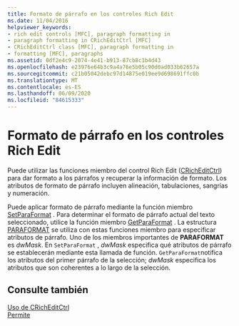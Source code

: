 ```yaml
---
title: Formato de párrafo en los controles Rich Edit
ms.date: 11/04/2016
helpviewer_keywords:
- rich edit controls [MFC], paragraph formatting in
- paragraph formatting in CRichEditCtrl [MFC]
- CRichEditCtrl class [MFC], paragraph formatting in
- formatting [MFC], paragraphs
ms.assetid: 0df2e4c9-2074-4e41-b913-87cb8c1b4d43
ms.openlocfilehash: e23976e64b3c9a4a76e5b05c90d0ad033b62657a
ms.sourcegitcommit: c21b05042debc97d14875e019ee9d698691ffc0b
ms.translationtype: MT
ms.contentlocale: es-ES
ms.lasthandoff: 06/09/2020
ms.locfileid: "84615333"
---
```

# <a name="paragraph-formatting-in-rich-edit-controls"></a>Formato de párrafo en los controles Rich Edit

Puede utilizar las funciones miembro del control Rich Edit ([CRichEditCtrl](reference/cricheditctrl-class.md)) para dar formato a los párrafos y recuperar la información de formato. Los atributos de formato de párrafo incluyen alineación, tabulaciones, sangrías y numeración.

Puede aplicar formato de párrafo mediante la función miembro [SetParaFormat](reference/cricheditctrl-class.md#setparaformat) . Para determinar el formato de párrafo actual del texto seleccionado, utilice la función miembro [GetParaFormat](reference/cricheditctrl-class.md#getparaformat) . La estructura [PARAFORMAT](/windows/win32/api/richedit/ns-richedit-paraformat) se utiliza con estas funciones miembro para especificar atributos de párrafo. Uno de los miembros importantes de **PARAFORMAT** es *dwMask*. En `SetParaFormat` , *dwMask* especifica qué atributos de párrafo se establecerán mediante esta llamada de función. `GetParaFormat`notifica los atributos del primer párrafo de la selección; *dwMask* especifica los atributos que son coherentes a lo largo de la selección.

## <a name="see-also"></a>Consulte también

[Uso de CRichEditCtrl](using-cricheditctrl.md)<br/>
[Permite](controls-mfc.md)
